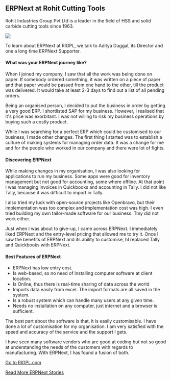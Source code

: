 <section class='top-section'>
	<h1>ERPNext at Rohit Cutting Tools</h1>
	<p class='lead'>Rohit Industries Group Pvt Ltd is a leader in the field of HSS and solid carbide cutting tools since 1963.</p>
	<img class='greyscale' src='/assets/foundation/img/stories/rigpl.jpg'>
</section>

To learn about ERPNext at RIGPL, we talk to Aditya Duggal, its Director and one a long time ERPNext Supporter.

#### What was your ERPNext journey like?

When I joined my company, I saw that all the work was being done on paper. If somebody ordered something, it was written on a piece of paper and that paper would be passed from one hand to the other, till the product was delivered. It would take at least 2-3 days to find out a list of all pending orders.

Being an organised person, I decided to put the business in order by getting a very good ERP. I shortlisted SAP for my business. However, I realised that it's price was exorbitant. I was not willing to risk my business operations by buying such a costly product.

While I was searching for a perfect ERP which could be customised to our business, I made other changes. The first thing I started was to establish a culture of making systems for managing order data. It was a change for me and for the people who worked in our company and there were lot of fights.

#### Discovering ERPNext

While making changes in my organisation, I was also looking for applications to run my business. Some apps were good for inventory management but not good for accounting, some where offline. At that point I was managing invoices in Quickbooks and accounting in Tally. I did not like Tally, because it was difficult to import in Tally.

I also tried my luck with open-source projects like Openbravo, but their implementation was too complex and implementation cost was high. I even tried building my own tailor-made software for our business. Tmy did not work either.

Just when I was about to give-up, I came across ERPNext. I immediately liked ERPNext and the entry-level pricing that allowed me to try it. Once I saw the benefits of ERPNext and its ability to customise, hI replaced Tally and Quickbooks with ERPNext.

#### Best Features of ERPNext

- ERPNext has low entry cost.
- Is web-based, so no need of installing computer software at client location.
- Is Online, thus there is real-time sharing of data across the world
- Imports data easily from excel. The import formats are all saved in the system.
- Is a robust system which can handle many users at any given time.
- Needs no installation on any computer, just internet and a browser is sufficient.

The best part about the software is that, it is easily customisable. I have done a lot of customisation for my organisation. I am very satisfied with the speed and accuracy of the service and the support I gets.

I have seen many software vendors who are good at coding but not so good at understanding the needs of the customers with regards to manufacturing. With ERPNext, I has found a fusion of both.

<section class='text-center mt-5'>
	<p><a href='https://rigpl.com' class='btn btn-secondary btn-sm'
		target='_blank'>Go to RIGPL.com</a></p>
	<p><a class='text-muted' href='/stories'>Read More ERPNext Stories</a></p>
</section>
